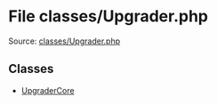 File classes/Upgrader.php
=========

Source: [classes/Upgrader.php](https://github.com/PrestaShop/PrestaShop/blob/1.5.2.0/classes/Upgrader.php)


Classes
-------

* [UpgraderCore](class.UpgraderCore.md)

